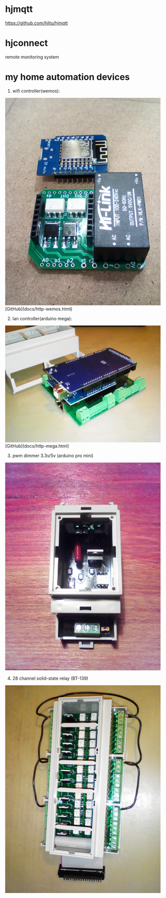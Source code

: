 # hjmqtt
https://github.com/hjltu/hjmqtt

# hjconnect
remote monitoring system

# my home automation devices
1. wifi controller(wemos):
<img src="img/wemos.jpg" width="500">
[GitHub](docs/http-wemos.html)

2. lan controller(arduino mega):
<img src="img/mega.jpg" width="500">
[GitHub](docs/http-mega.html)

3. pwm dimmer 3.3v/5v (arduino pro mini)
<img src="img/pwm-dimmer.jpg" width="500">

4. 28 channel solid-state relay (BT-139)
<img src="img/28-channel.jpg" width="500">
